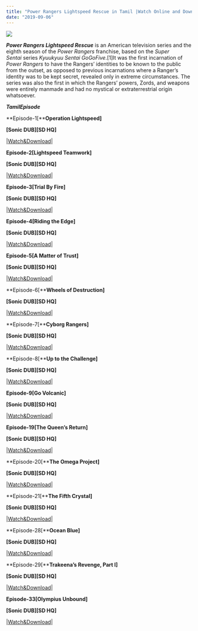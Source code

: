 ```yaml
---
title: "Power Rangers Lightspeed Rescue in Tamil |Watch Online and Download"
date: "2019-09-06"
---
```


[![](https://3.bp.blogspot.com/-8FPJvXs4wfQ/WxYaos3OkFI/AAAAAAAABBw/s6ZziT_akVEcKI5sZrahdXFct3MRxEBHACLcBGAs/s320/power{7cef396fa903dffab2382e8bc80965065ad0174c8eee63d5f3956c33ffbf8496}2Brangers{7cef396fa903dffab2382e8bc80965065ad0174c8eee63d5f3956c33ffbf8496}2Blight{7cef396fa903dffab2382e8bc80965065ad0174c8eee63d5f3956c33ffbf8496}2Bspeed{7cef396fa903dffab2382e8bc80965065ad0174c8eee63d5f3956c33ffbf8496}2Brescue.jpg)](https://3.bp.blogspot.com/-8FPJvXs4wfQ/WxYaos3OkFI/AAAAAAAABBw/s6ZziT_akVEcKI5sZrahdXFct3MRxEBHACLcBGAs/s1600/power{7cef396fa903dffab2382e8bc80965065ad0174c8eee63d5f3956c33ffbf8496}2Brangers{7cef396fa903dffab2382e8bc80965065ad0174c8eee63d5f3956c33ffbf8496}2Blight{7cef396fa903dffab2382e8bc80965065ad0174c8eee63d5f3956c33ffbf8496}2Bspeed{7cef396fa903dffab2382e8bc80965065ad0174c8eee63d5f3956c33ffbf8496}2Brescue.jpg)

_**Power Rangers Lightspeed Rescue**_ is an American television series and the eighth season of the _Power Rangers_ franchise, based on the _Super Sentai_ series _Kyuukyuu Sentai GoGoFive_.\[1\]It was the first incarnation of _Power Rangers_ to have the Rangers’ identities to be known to the public from the outset, as opposed to previous incarnations where a Ranger’s identity was to be kept secret, revealed only in extreme circumstances. The series was also the first in which the Rangers’ powers, Zords, and weapons were entirely manmade and had no mystical or extraterrestrial origin whatsoever.

**_TamilEpisode_**

  

**Episode-1\[****Operation Lightspeed\]**

**\[Sonic DUB\]\[SD HQ\]**

|[Watch&Download](http://tctvvideo.blogspot.com/p/power-rangers-lightspeed-rescue-ep-1.html)|

**Episode-2\[****Lightspeed Teamwork****\]**

**\[Sonic DUB\]\[SD HQ\]**

|[Watch&Download](http://tctvvideo.blogspot.com/p/power-rangers-lightspeed-rescue-ep-2.html)|

**Episode-3\[****Trial By Fire****\]**

**\[Sonic DUB\]\[SD HQ\]**

|[Watch&Download](http://tctvvideo.blogspot.com/p/power-rangers-lightspeed-rescue-ep-3.html)|

**Episode-4\[****Riding the Edge****\]**

**\[Sonic DUB\]\[SD HQ\]**

|[Watch&Download](http://tctvvideo.blogspot.com/p/power-rangers-lightspeed-rescue-ep-4.html)|

  

**Episode-5\[****A Matter of Trust****\]**

**\[Sonic DUB\]\[SD HQ\]**

|[Watch&Download](http://tctvvideo.blogspot.com/p/power-rangers-lightspeed-rescue-ep-5.html)|

  

**Episode-6\[****Wheels of Destruction\]**

**\[Sonic DUB\]\[SD HQ\]**

|[Watch&Download](http://tctvvideo.blogspot.com/p/power-rangers-lightspeed-rescue-ep-6.html)|

  

**Episode-7\[****Cyborg Rangers\]**

**\[Sonic DUB\]\[SD HQ\]**

|[Watch&Download](http://tctvvideo.blogspot.com/p/power-rangers-lightspeed-rescue-ep-7.html)|

  

**Episode-8\[****Up to the Challenge\]**

**\[Sonic DUB\]\[SD HQ\]**

|[Watch&Download](http://tctvvideo.blogspot.com/p/power-rangers-lightspeed-rescue-ep-8-up.html)|

  

**Episode-9\[****Go Volcanic****\]**

**\[Sonic DUB\]\[SD HQ\]**

|[Watch&Download](http://tctvvideo.blogspot.com/p/power-rangers-lightspeed-rescue-ep-9-go.html)|

  

**Episode-19\[****The Queen’s Return****\]**

**\[Sonic DUB\]\[SD HQ\]**

|[Watch&Download](http://tctvvideo.blogspot.com/p/power-rangers-lightspeed-rescue-ep-19.html)|

  

**Episode-20\[****The Omega Project\]**

**\[Sonic DUB\]\[SD HQ\]**

|[Watch&Download](http://tctvvideo.blogspot.com/p/power-rangers-lightspeed-rescue-ep-20.html)|

  

**Episode-21\[****The Fifth Crystal\]**

**\[Sonic DUB\]\[SD HQ\]**

|[Watch&Download](http://tctvvideo.blogspot.com/p/power-rangers-lightspeed-rescue-ep-21.html)|

  

**Episode-28\[****Ocean Blue\]**

**\[Sonic DUB\]\[SD HQ\]**

|[Watch&Download](http://tctvvideo.blogspot.com/p/power-rangers-lightspeed-rescue-ep-28.html)|

  

**Episode-29\[****Trakeena’s Revenge, Part I\]**

**\[Sonic DUB\]\[SD HQ\]**

|[Watch&Download](http://tctvvideo.blogspot.com/p/power-rangers-lightspeed-rescue-ep.html)|

  

**Episode-33\[****Olympius Unbound****\]**

**\[Sonic DUB\]\[SD HQ\]**

|[Watch&Download](http://tctvvideo.blogspot.com/p/power-rangers-lightspeed-rescue-ep-33.html)|
